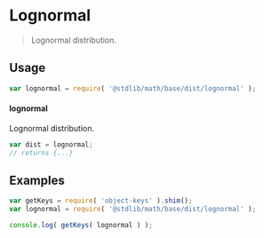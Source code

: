 # Lognormal

> Lognormal distribution.


<section class="usage">

## Usage

``` javascript
var lognormal = require( '@stdlib/math/base/dist/lognormal' );
```

#### lognormal

Lognormal distribution.

``` javascript
var dist = lognormal;
// returns {...}
```

</section>

<!-- /.usage -->


<section class="examples">

## Examples

<!-- TODO: better examples -->

``` javascript
var getKeys = require( 'object-keys' ).shim();
var lognormal = require( '@stdlib/math/base/dist/lognormal' );

console.log( getKeys( lognormal ) );
```

</section>

<!-- /.examples -->


<section class="links">

</section>

<!-- /.links -->
